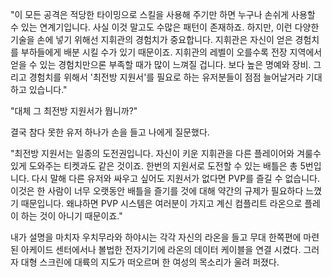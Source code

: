 "이 모든 공격은 적당한 타이밍으로 스킬을 사용해 주기만 하면 누구나 손쉬게 사용할 수 있는 연계기입니다. 사실 이것 말고도 수많은 패턴이 존재하죠. 하지만, 이런 다양한 기술을 손에 넣기 위해선 지휘관의 경험치가 중요합니다. 
지휘관은 자신이 얻은 경험치를 부하들에게 배분 시킬 수가 있기 때문이죠. 지휘관의 레벨이 오를수록 전장 지역에서 얻을 수 있는 경험치만으론 부족할 때가 많이 느껴질 겁니다. 보다 높은 명예와 장비. 그리고 경험치를 위해서 '최전방 지원서'를 필요로 하는 유저분들이 점점 늘어날거라 기대하고 있습니다." 

"대체 그 최전방 지원서가 뭡니까?" 

결국 참다 못한 유저 하나가 손을 들고 나에게 질문했다. 

"최전방 지원서는 일종의 도전권입니다. 자신이 키운 지휘관을 다른 플레이어와 겨룰수 있게 도와주는 티켓과도 같은 것이죠. 한번의 지원서로 도전할 수 있는 배틀은 총 5번입니다. 다시 말해 다른 유저와 싸우고 싶어도 지원서가 없다면 PVP를 즐길 수 없습니다. 이것은 한 사람이 너무 오랫동안 배틀을 즐기를 것에 대해 약간의 규제가 필요하다 느꼈기 때문입니다. 왜냐하면 PVP 시스템은 여러분이 가지고 계신 컴플리트 라온으로 플레이 하는 것이 아니기 때문이죠." 

내가 설명을 마치자 우치무라와 하야시는 각각 자신의 라온을 들고 무대 한쪽편에 마련된 아케이드 센터에서나 볼법한 전자기기에 라온의 데이터 케이블을 연결 시켰다. 
그러자 대형 스크린에 대륙의 지도가 떠오르며 한 여성의 목소리가 울려 퍼졌다. 